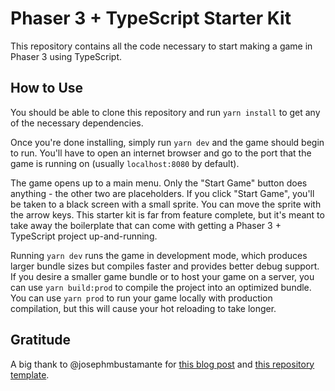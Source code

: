 # Phaser 3 + TypeScript Starter Kit

This repository contains all the code necessary to start making a game in Phaser 3 using TypeScript.

## How to Use

You should be able to clone this repository and run `yarn install` to get any of the necessary dependencies.

Once you're done installing, simply run `yarn dev` and the game should begin to run. You'll have to open an internet browser and go to the port that the game is running on (usually `localhost:8080` by default).

The game opens up to a main menu. Only the "Start Game" button does anything - the other two are placeholders. If you click "Start Game", you'll be taken to a black screen with a small sprite. You can move the sprite with the arrow keys. This starter kit is far from feature complete, but it's meant to take away the boilerplate that can come with getting a Phaser 3 + TypeScript project up-and-running.

Running `yarn dev` runs the game in development mode, which produces larger bundle sizes but compiles faster and provides better debug support. If you desire a smaller game bundle or to host your game on a server, you can use `yarn build:prod` to compile the project into an optimized bundle. You can use `yarn prod` to run your game locally with production compilation, but this will cause your hot reloading to take longer.

 
## Gratitude
A big thank to @josephmbustamante for [this blog post](https://spin.atomicobject.com/2019/07/13/phaser-3-typescript-tutorial/) and [this repository template](https://github.com/josephmbustamante/phaser3-typescript-starter-kit).
